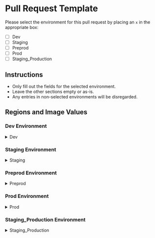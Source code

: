 # Pull Request Template

Please select the environment for this pull request by placing an `x` in the appropriate box:

- [ ] Dev
- [ ] Staging
- [ ] Preprod
- [ ] Prod
- [ ] Staging_Production

## Instructions
- Only fill out the fields for the selected environment.
- Leave the other sections empty or as-is.
- Any entries in non-selected environments will be disregarded.

## Regions and Image Values

### Dev Environment
<details>
<summary>Dev</summary>

- **AP Region:**
  - Image:

- **EU Region:**
  - Image:

- **US Region:**
  - Image:

</details>

### Staging Environment
<details>
<summary>Staging</summary>

**Note: Do not edit this section if you are raising PR for Dev environment.**

- **AP Region:**
  - Image: 

- **EU Region:**
  - Image: 

- **US Region:**
  - Image: 

</details>

### Preprod Environment
<details>
<summary>Preprod</summary>

**Note: Do not edit this section if you are raising PR for Dev environment.**

- **AP Region:**
  - Image: 

- **EU Region:**
  - Image: 

- **US Region:**
  - Image: 

</details>

### Prod Environment
<details>
<summary>Prod</summary>

**Note: Do not edit this section if you are raising PR for Dev environment.**

- **AP Region:**
  - Image: 

- **EU Region:**
  - Image: 

- **US Region:**
  - Image: 

</details>

### Staging_Production Environment
<details>
<summary>Staging_Production</summary>

**Note: Do not edit this section if you are raising PR for Dev environment.**

- **AP Region:**
  - Image: 

- **EU Region:**
  - Image: 

- **US Region:**
  - Image: 

</details>